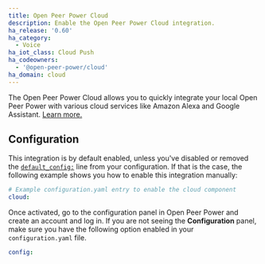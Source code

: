 ```yaml
---
title: Open Peer Power Cloud
description: Enable the Open Peer Power Cloud integration.
ha_release: '0.60'
ha_category:
  - Voice
ha_iot_class: Cloud Push
ha_codeowners:
  - '@open-peer-power/cloud'
ha_domain: cloud
---
```


The Open Peer Power Cloud allows you to quickly integrate your local Open Peer Power with various cloud services like Amazon Alexa and Google Assistant. [Learn more.](/cloud)

## Configuration

This integration is by default enabled, unless you've disabled or removed the [`default_config:`](https://www.openpeerpower.io/integrations/default_config/) line from your configuration. If that is the case, the following example shows you how to enable this integration manually:

```yaml
# Example configuration.yaml entry to enable the cloud component
cloud:
```

Once activated, go to the configuration panel in Open Peer Power and create an account and log in. If you are not seeing the **Configuration** panel, make sure you have the following option enabled in your `configuration.yaml` file.

```yaml
config:
```
